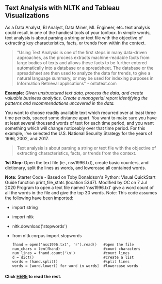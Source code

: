 ## Text Analysis with NLTK and Tableau Visualizations

As a Data Analyst, BI Analyst, Data Miner, ML Engineer, etc. text analysis could result in one of the handiest tools of your toolbox. In simple words, text analysis is about parsing a string or text file with the objective of extracting key characteristics, facts, or trends from within the context.
 
>"Using Text Analysis is one of the first steps in many data-driven approaches, as the process extracts machine-readable facts from large bodies of texts and allows these facts to be further entered automatically into a database or a spreadsheet. The database or the spreadsheet are then used to analyze the data for trends, to give a natural language summary, or may be used for indexing purposes in Information Retrieval applications" - ontotext.com

**Example:**
*Given unstructured text data, process the data, and create valuable business analytics. Create a managerial report identifying the patterns and recommendations uncovered in the data.*

You want to choose readily available text which recurred over at least three time periods, spaced some distance apart. You want to make sure you have at least several thousand words of text for each time period, and you want something which will change noticeably over that time period.
For this example, I've selected the U.S. National Security Strategy for the years of 1996, 2002, and 2017.

>Text analysis is about parsing a string or text file with the objective of extracting characteristics, facts, or trends from the context.
    
**1st Step:** Open the text file (ie., nss1996.txt), create basic counters, and dictionary, split the lines as words, and lowercase all contained words. 

**Note:** Starter Code - Based on Toby Donaldson's Python: Visual QuickStart Guide function print_file_stats (location 5347). Modified by OC on 7 Jul 2020
Program to open a text file named 'nss1996.txt' give a word count of all the words in the file and give the top 30 words. Note: This code assumes the following have been imported:

- import string
- import nltk
- nltk.download('stopwords')
- from nltk.corpus import stopwords

      fhand = open('nss1996.txt', 'r').read()   #open the file
      num_chars = len(fhand)                    #count characters 
      num_lines = fhand.count('\n')             #count lines
      d = dict()                                #create a list
      words = fhand.split()                     #split lines
      words = [word.lower() for word in words]  #lowercase words
      

#### Click [HERE](https://nbviewer.org/github/ocardec/oscar.cardec/blob/main/text_analysis/text_analysis_w_NLTK.ipynb) to read the rest. 
